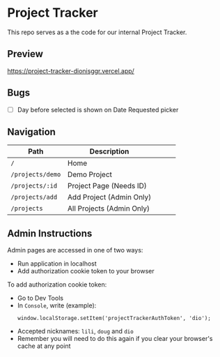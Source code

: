 # Project Tracker
This repo serves as a the code for our internal Project Tracker.

## Preview
https://project-tracker-dionisggr.vercel.app/

## Bugs
- [ ] Day before selected is shown on Date Requested picker

## Navigation
| Path              | Description                  |   |   |   |
|-------------------|------------------------------|---|---|---|
| `/`               | Home                         |   |   |   |
| `/projects/demo`  | Demo Project                 |   |   |   |
| `/projects/:id`   | Project Page (Needs ID)      |   |   |   |
| `/projects/add `  | Add Project (Admin Only)     |   |   |   |
| `/projects`       | All Projects (Admin Only)    |   |   |   |

## Admin Instructions
Admin pages are accessed in one of two ways:
- Run application in localhost
- Add authorization cookie token to your browser

To add authorization cookie token:
  - Go to Dev Tools
  - In `Console`, write (example):
    ```
    window.localStorage.setItem('projectTrackerAuthToken', 'dio');
    ```
  - Accepted nicknames: `lili`, `doug` and `dio`
  - Remember you will need to do this again if you clear your browser's cache at any point